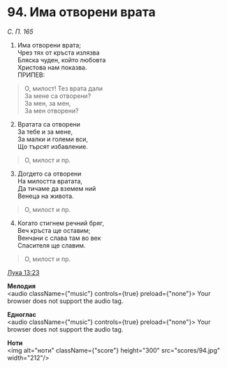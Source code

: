 # 94. Има отворени врата

_С. П. 165_

1. Има отворени врата;  
Чрез тях от кръста излязва  
Бляска чуден, който любовта  
Христова нам показва.  
ПРИПЕВ:  

> О, милост! Тез врата дали  
> За мене са отворени?  
> За мен, за мен,  
> За мен отворени?

2. Вратата са отворени  
За тебе и за мене,  
За малки и големи вси,  
Що търсят избавление.  

> О, милост и пр.  

3. Догдето са отворени  
На милостта вратата,  
Да тичаме да вземем ний  
Венеца на живота.  

> О, милост и пр.  

4. Когато стигнем речний бряг,  
Веч кръста ще оставим;  
Венчани с слава там во век  
Спасителя ще славим.  

> О, милост и пр.

[Лука 13:23](http://biblia.bg/index.php?k=42&g=13&s=23)

**Мелодия**  
<audio className={"music"} controls={true} preload={"none"}>
    <source src="mp3/94.mp3" type="audio/mpeg"/>
    Your browser does not support the audio tag.
</audio>

**Едноглас**  
<audio className={"music"} controls={true} preload={"none"}>
    <source src="transp/94.mp3" type="audio/mpeg"/>
    Your browser does not support the audio tag.
</audio>

**Ноти**  
<img alt="ноти" className={"score"} height="300" src="scores/94.jpg" width="212"/>
